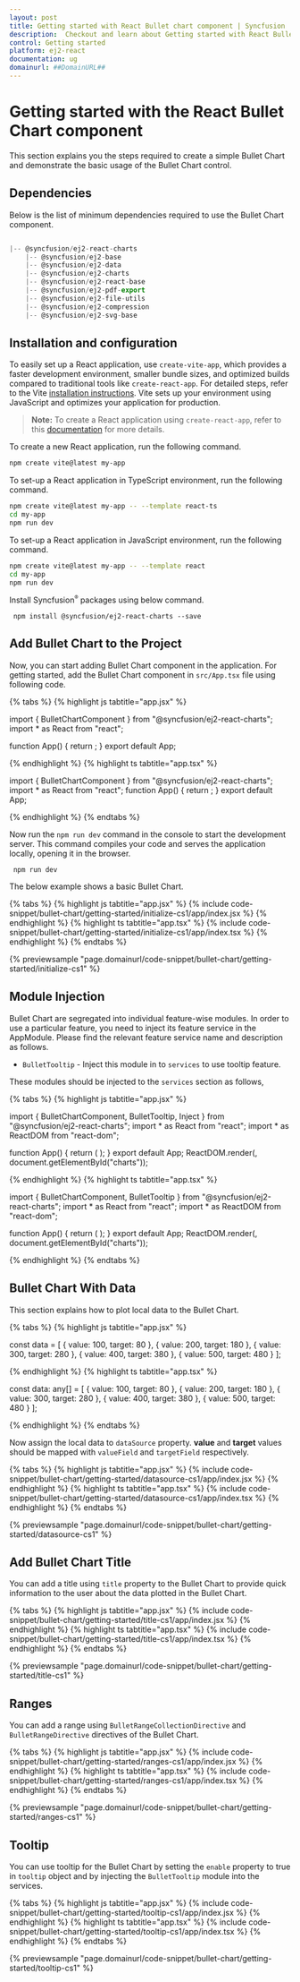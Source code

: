 ```yaml
---
layout: post
title: Getting started with React Bullet chart component | Syncfusion
description:  Checkout and learn about Getting started with React Bullet chart component of Syncfusion Essential JS 2 and more details.
control: Getting started 
platform: ej2-react
documentation: ug
domainurl: ##DomainURL##
---
```


<!-- markdownlint-disable MD036 -->

# Getting started with the React Bullet Chart component

This section explains you the steps required to create a simple Bullet Chart and demonstrate the basic usage of the Bullet Chart control.

## Dependencies

Below is the list of minimum dependencies required to use the Bullet Chart component.

```javascript

|-- @syncfusion/ej2-react-charts
    |-- @syncfusion/ej2-base
    |-- @syncfusion/ej2-data
    |-- @syncfusion/ej2-charts
    |-- @syncfusion/ej2-react-base
    |-- @syncfusion/ej2-pdf-export
    |-- @syncfusion/ej2-file-utils
    |-- @syncfusion/ej2-compression
    |-- @syncfusion/ej2-svg-base
```

## Installation and configuration

To easily set up a React application, use `create-vite-app`, which provides a faster development environment, smaller bundle sizes, and optimized builds compared to traditional tools like `create-react-app`. For detailed steps, refer to the Vite [installation instructions](https://vitejs.dev/guide/). Vite sets up your environment using JavaScript and optimizes your application for production.

> **Note:**  To create a React application using `create-react-app`, refer to this [documentation](https://ej2.syncfusion.com/react/documentation/getting-started/create-app) for more details.

To create a new React application, run the following command.

```bash
npm create vite@latest my-app
```
To set-up a React application in TypeScript environment, run the following command.

```bash
npm create vite@latest my-app -- --template react-ts
cd my-app
npm run dev
```
To set-up a React application in JavaScript environment, run the following command.

```bash
npm create vite@latest my-app -- --template react
cd my-app
npm run dev
```


Install Syncfusion<sup style="font-size:70%">&reg;</sup> packages using below command.

  ```
   npm install @syncfusion/ej2-react-charts --save
  ```

## Add Bullet Chart to the Project

Now, you can start adding Bullet Chart component in the application.
For getting started, add the Bullet Chart component in `src/App.tsx` file using following code.

{% tabs %}
{% highlight js tabtitle="app.jsx" %}

import { BulletChartComponent } from "@syncfusion/ej2-react-charts";
import * as React from "react";

function App() {
    return <BulletChartComponent />;
}
export default App;

{% endhighlight %}
{% highlight ts tabtitle="app.tsx" %}

import { BulletChartComponent } from "@syncfusion/ej2-react-charts";
import * as React from "react";
function App() {
    return <BulletChartComponent />;
}
export default App;

{% endhighlight %}
{% endtabs %}

Now run the `npm run dev` command in the console to start the development server. This command compiles your code and serves the application locally, opening it in the browser.

   ``` 
    npm run dev
   ```

The below example shows a basic Bullet Chart.

{% tabs %}
{% highlight js tabtitle="app.jsx" %}
{% include code-snippet/bullet-chart/getting-started/initialize-cs1/app/index.jsx %}
{% endhighlight %}
{% highlight ts tabtitle="app.tsx" %}
{% include code-snippet/bullet-chart/getting-started/initialize-cs1/app/index.tsx %}
{% endhighlight %}
{% endtabs %}

 {% previewsample "page.domainurl/code-snippet/bullet-chart/getting-started/initialize-cs1" %}

## Module Injection

Bullet Chart are segregated into individual feature-wise modules. In order to use a particular feature, you need to inject its feature service in the AppModule. Please find the relevant feature service name and description as follows.

* `BulletTooltip` - Inject this module in to `services` to use tooltip feature.

These modules should be injected to the `services` section as follows,


{% tabs %}
{% highlight js tabtitle="app.jsx" %}

import { BulletChartComponent, BulletTooltip, Inject } from "@syncfusion/ej2-react-charts";
import * as React from "react";
import * as ReactDOM from "react-dom";

function App() {
    return (
      <BulletChartComponent id="bulletChart">
        <Inject services={[BulletTooltip]} />
      </BulletChartComponent>
    );
}
export default App;
ReactDOM.render(<App />, document.getElementById("charts"));

{% endhighlight %}
{% highlight ts tabtitle="app.tsx" %}

import { BulletChartComponent, BulletTooltip } from "@syncfusion/ej2-react-charts";
import * as React from "react";
import * as ReactDOM from "react-dom";

function App() {
    return (<BulletChartComponent id="bulletChart">
        <Inject services={[BulletTooltip]}/>
      </BulletChartComponent>);
}
export default App;
ReactDOM.render(<App />, document.getElementById("charts"));

{% endhighlight %}
{% endtabs %}


## Bullet Chart With Data

This section explains how to plot local data to the Bullet Chart.


{% tabs %}
{% highlight js tabtitle="app.jsx" %}

const data = [
    { value: 100, target: 80 },
    { value: 200, target: 180 },
    { value: 300, target: 280 },
    { value: 400, target: 380 },
    { value: 500, target: 480 }
];

{% endhighlight %}
{% highlight ts tabtitle="app.tsx" %}

const data: any[] = [
  { value: 100, target: 80 },
  { value: 200, target: 180 },
  { value: 300, target: 280 },
  { value: 400, target: 380 },
  { value: 500, target: 480 }
];

{% endhighlight %}
{% endtabs %}

Now assign the local data to `dataSource` property. **value** and **target** values should be mapped with `valueField` and `targetField` respectively.

{% tabs %}
{% highlight js tabtitle="app.jsx" %}
{% include code-snippet/bullet-chart/getting-started/datasource-cs1/app/index.jsx %}
{% endhighlight %}
{% highlight ts tabtitle="app.tsx" %}
{% include code-snippet/bullet-chart/getting-started/datasource-cs1/app/index.tsx %}
{% endhighlight %}
{% endtabs %}

 {% previewsample "page.domainurl/code-snippet/bullet-chart/getting-started/datasource-cs1" %}

## Add Bullet Chart Title

You can add a title using `title` property to the Bullet Chart to provide quick information to the user about the data plotted in the Bullet Chart.

{% tabs %}
{% highlight js tabtitle="app.jsx" %}
{% include code-snippet/bullet-chart/getting-started/title-cs1/app/index.jsx %}
{% endhighlight %}
{% highlight ts tabtitle="app.tsx" %}
{% include code-snippet/bullet-chart/getting-started/title-cs1/app/index.tsx %}
{% endhighlight %}
{% endtabs %}

 {% previewsample "page.domainurl/code-snippet/bullet-chart/getting-started/title-cs1" %}

## Ranges

You can add a range using `BulletRangeCollectionDirective` and `BulletRangeDirective` directives of the Bullet Chart.

{% tabs %}
{% highlight js tabtitle="app.jsx" %}
{% include code-snippet/bullet-chart/getting-started/ranges-cs1/app/index.jsx %}
{% endhighlight %}
{% highlight ts tabtitle="app.tsx" %}
{% include code-snippet/bullet-chart/getting-started/ranges-cs1/app/index.tsx %}
{% endhighlight %}
{% endtabs %}

 {% previewsample "page.domainurl/code-snippet/bullet-chart/getting-started/ranges-cs1" %}

## Tooltip

You can use tooltip for the Bullet Chart by setting the `enable` property to true in `tooltip` object and by injecting the `BulletTooltip` module into the services.

{% tabs %}
{% highlight js tabtitle="app.jsx" %}
{% include code-snippet/bullet-chart/getting-started/tooltip-cs1/app/index.jsx %}
{% endhighlight %}
{% highlight ts tabtitle="app.tsx" %}
{% include code-snippet/bullet-chart/getting-started/tooltip-cs1/app/index.tsx %}
{% endhighlight %}
{% endtabs %}

 {% previewsample "page.domainurl/code-snippet/bullet-chart/getting-started/tooltip-cs1" %}